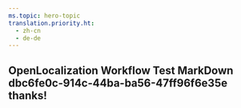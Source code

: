 ```yaml
---
ms.topic: hero-topic
translation.priority.ht: 
  - zh-cn
  - de-de
---
```

## OpenLocalization Workflow Test MarkDown dbc6fe0c-914c-44ba-ba56-47ff96f6e35e thanks!
